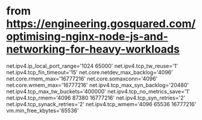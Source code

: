 # from https://engineering.gosquared.com/optimising-nginx-node-js-and-networking-for-heavy-workloads

net.ipv4.ip_local_port_range='1024 65000'
net.ipv4.tcp_tw_reuse='1'
net.ipv4.tcp_fin_timeout='15'
net.core.netdev_max_backlog='4096'
net.core.rmem_max='16777216'
net.core.somaxconn='4096'
net.core.wmem_max='16777216'
net.ipv4.tcp_max_syn_backlog='20480'
net.ipv4.tcp_max_tw_buckets='400000'
net.ipv4.tcp_no_metrics_save='1'
net.ipv4.tcp_rmem='4096 87380 16777216'
net.ipv4.tcp_syn_retries='2'
net.ipv4.tcp_synack_retries='2'
net.ipv4.tcp_wmem='4096 65536 16777216'
vm.min_free_kbytes='65536'
